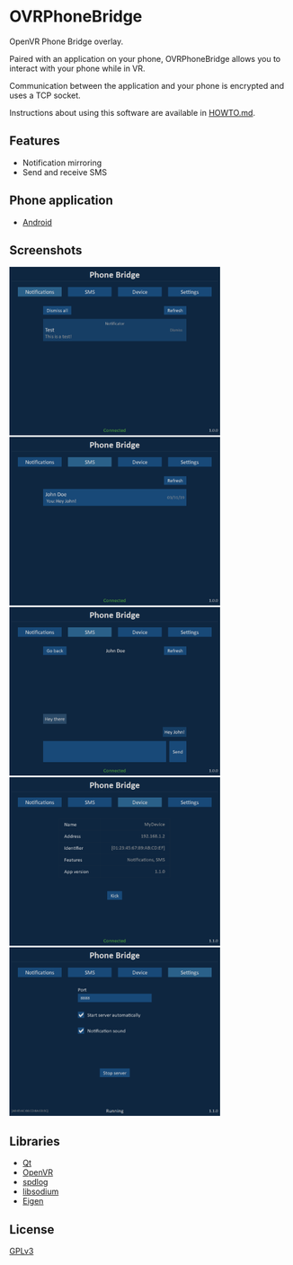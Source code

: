 # OVRPhoneBridge

OpenVR Phone Bridge overlay.

Paired with an application on your phone, OVRPhoneBridge allows you to interact with your phone while in VR.

Communication between the application and your phone is encrypted and uses a TCP socket.

Instructions about using this software are available in [HOWTO.md](/HOWTO.md).

## Features
* Notification mirroring
* Send and receive SMS

## Phone application
* [Android](https://github.com/Desuuuu/OVRPhoneBridge-Android)

## Screenshots
<img src="/screenshots/notifications.png" height="300" />
<img src="/screenshots/sms.png" height="300" />
<img src="/screenshots/sms_thread.png" height="300" />
<img src="/screenshots/device.png" height="300" />
<img src="/screenshots/settings.png" height="300" />

## Libraries
* [Qt](https://www.qt.io/)
* [OpenVR](https://github.com/ValveSoftware/openvr)
* [spdlog](https://github.com/gabime/spdlog)
* [libsodium](https://github.com/jedisct1/libsodium)
* [Eigen](https://gitlab.com/libeigen/eigen)

## License
[GPLv3](http://www.gnu.org/licenses/gpl-3.0.html)
